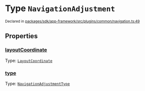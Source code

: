 # Type `NavigationAdjustment`
<sub>Declared in [packages/sdk/app-framework/src/plugins/common/navigation.ts:49](https://github.com/dxos/dxos/blob/ec4e715a1/packages/sdk/app-framework/src/plugins/common/navigation.ts#L49)</sub>




## Properties
### [layoutCoordinate](https://github.com/dxos/dxos/blob/ec4e715a1/packages/sdk/app-framework/src/plugins/common/navigation.ts#L49)
Type: <code>[LayoutCoordinate](/api/@dxos/app-framework/types/LayoutCoordinate)</code>




### [type](https://github.com/dxos/dxos/blob/ec4e715a1/packages/sdk/app-framework/src/plugins/common/navigation.ts#L49)
Type: <code>[NavigationAdjustmentType](/api/@dxos/app-framework/types/NavigationAdjustmentType)</code>





